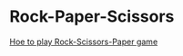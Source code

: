 # Rock-Paper-Scissors
[Hoe to play Rock-Scissors-Paper game](https://www.youtube.com/watch?v=ND4fd6yScBM)
